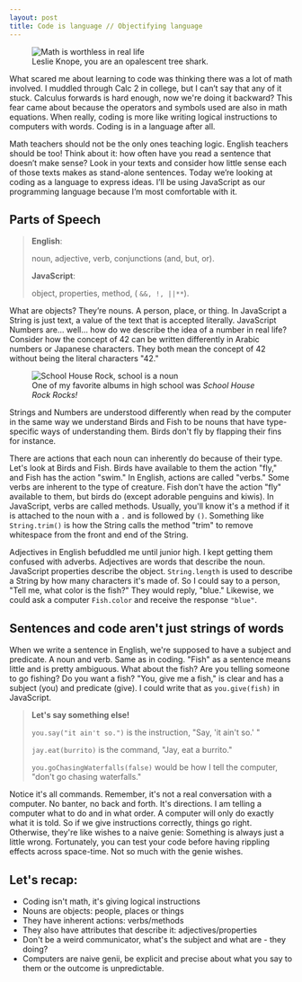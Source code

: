 ```yaml
---
layout: post
title: Code is language // Objectifying language
---
```


<figure class="float-right clearfix">
<div>
<img src="https://media.giphy.com/media/fyzODLrZORdUA/giphy.gif" alt="Math is worthless in real life">
<figcaption>Leslie Knope, you are an opalescent tree shark.</figcaption>
</div>
</figure>
What scared me about learning to code was thinking there was a lot of math involved. I muddled through Calc 2 in college, but I can’t say that any of it stuck. Calculus forwards is hard enough, now we're doing it backward? This fear came about because the operators and symbols used are also in math equations. When really, coding is more like writing logical instructions to computers with words. Coding is in a language after all.

Math teachers should not be the only ones teaching logic. English teachers should be too! Think about it: how often have you read a sentence that doesn’t make sense? Look in your texts and consider how little sense each of those texts makes as stand-alone sentences. Today we’re looking at coding as a language to express ideas. I’ll be using JavaScript as our programming language because I’m most comfortable with it.

## Parts of Speech


> **English**:
>
> noun, adjective, verb, conjunctions (and, but, or).
>
> **JavaScript**:
>
> object, properties, method, ( `&&, !, ||**`).

What are objects? They’re nouns. A person, place, or thing. In JavaScript a String is just text, a value of the text that is accepted literally.  JavaScript Numbers are... well... how do we describe the idea of a number in real life? Consider how the concept of 42 can be written differently in Arabic numbers or Japanese characters. They both mean the concept of 42 without being the literal characters "42."

<figure class="float-right">
<div>
<img src="https://thekidshouldseethis.com/wp-content/uploads/2014/10/noun_schoolhouserock.jpg" alt="School House Rock, school is a noun">
<figcaption>One of my favorite albums in high school was <i> School House Rock Rocks!</i>
</figcaption>
</div>
</figure>Strings and Numbers are understood differently when read by the computer in the same way we understand Birds and Fish to be nouns that have type-specific ways of understanding them. Birds don't fly by flapping their fins for instance.

There are actions that each noun can inherently do because of their type. Let's look at Birds and Fish. Birds have available to them the action "fly," and Fish has the action "swim." In English, actions are called "verbs." Some verbs are inherent to the type of creature. Fish don't have the action "fly" available to them, but birds do (except adorable penguins and kiwis). In JavaScript, verbs are called methods. Usually, you'll know it's a method if it is attached to the noun with a `.` and is followed by `()`. Something like `String.trim()` is how the String calls the method "trim" to remove whitespace from the front and end of the String.

Adjectives in English befuddled me until junior high. I kept getting them confused with adverbs. Adjectives are words that describe the noun. JavaScript properties describe the object. `String.length` is used to describe a String by how many characters it's made of. So I could say to a person, "Tell me, what color is the fish?" They would reply, "blue." Likewise, we could ask a computer `Fish.color` and receive the response `"blue"`.

## Sentences and code aren't just strings of words
When we write a sentence in English, we're supposed to have a subject and predicate. A noun and verb. Same as in coding. "Fish" as a sentence means little and is pretty ambiguous. What about the fish? Are you telling someone to go fishing? Do you want a fish? "You, give me a fish," is clear and has a subject (you) and predicate (give). I could write that as `you.give(fish)` in JavaScript.


>**Let's say something else!**
>
>`you.say("it ain't so.")` is the instruction, "Say, 'it ain't so.' "
>
>`jay.eat(burrito)` is the command, "Jay, eat a burrito."
>
>`you.goChasingWaterfalls(false)` would be how I tell the computer, "don't go chasing waterfalls."

Notice it's all commands. Remember, it's not a real conversation with a computer. No banter, no back and forth. It's directions. I am telling a computer what to do and in what order. A computer will only do exactly what it is told. So if we give instructions correctly, things go right. Otherwise, they're like wishes to a naive genie: Something is always just a little wrong. Fortunately, you can test your code before having rippling effects across space-time. Not so much with the genie wishes.

## Let's recap:
- Coding isn't math, it's giving logical instructions
- Nouns are objects: people, places or things
- They have inherent actions: verbs/methods
- They also have attributes that describe it: adjectives/properties
- Don't be a weird communicator, what's the subject and what are - they doing?
- Computers are naive genii, be explicit and precise about what you say to them or the outcome is unpredictable.